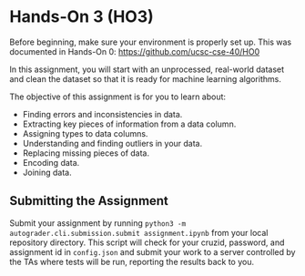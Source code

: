 # Hands-On 3 (HO3)

Before beginning, make sure your environment is properly set up.
This was documented in Hands-On 0: https://github.com/ucsc-cse-40/HO0

In this assignment, you will start with an unprocessed, real-world dataset and clean the dataset so that it is ready for machine learning algorithms.

The objective of this assignment is for you to learn about:
 - Finding errors and inconsistencies in data.
 - Extracting key pieces of information from a data column.
 - Assigning types to data columns.
 - Understanding and finding outliers in your data.
 - Replacing missing pieces of data.
 - Encoding data.
 - Joining data.

## Submitting the Assignment

Submit your assignment by running `python3 -m autograder.cli.submission.submit assignment.ipynb` from your local repository directory.
This script will check for your cruzid, password, and assignment id in `config.json`
and submit your work to a server controlled by the TAs where tests will be run, reporting the results back to you.
